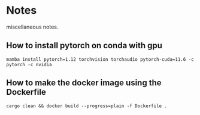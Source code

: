# Notes
miscellaneous notes.

## How to install pytorch on conda with gpu

```
mamba install pytorch=1.12 torchvision torchaudio pytorch-cuda=11.6 -c pytorch -c nvidia
```

## How to make the docker image using the Dockerfile

```
cargo clean && docker build --progress=plain -f Dockerfile .
```

